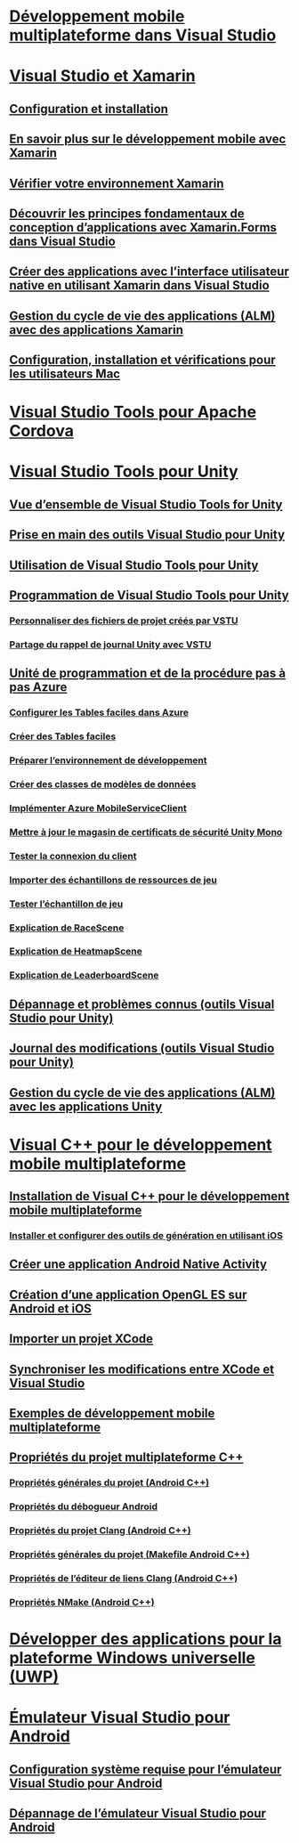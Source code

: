# [Développement mobile multiplateforme dans Visual Studio](cross-platform-mobile-development-in-visual-studio.md)
# [Visual Studio et Xamarin](visual-studio-and-xamarin.md)
## [Configuration et installation](setup-and-install.md)
## [En savoir plus sur le développement mobile avec Xamarin](learn-about-mobile-development-with-xamarin.md)
## [Vérifier votre environnement Xamarin](verify-your-xamarin-environment.md)
## [Découvrir les principes fondamentaux de conception d’applications avec Xamarin.Forms dans Visual Studio](learn-app-building-basics-with-xamarin-forms-in-visual-studio.md)
## [Créer des applications avec l’interface utilisateur native en utilisant Xamarin dans Visual Studio](build-apps-with-native-ui-using-xamarin-in-visual-studio.md)
## [Gestion du cycle de vie des applications (ALM) avec des applications Xamarin](application-lifecycle-management-alm-with-xamarin-apps.md)
## [Configuration, installation et vérifications pour les utilisateurs Mac](setup-install-and-verifications-for-mac-users.md)
# [Visual Studio Tools pour Apache Cordova](visual-studio-tools-for-apache-cordova.md)
# [Visual Studio Tools pour Unity](visual-studio-tools-for-unity.md)
## [Vue d’ensemble de Visual Studio Tools for Unity](overview-of-visual-studio-tools-for-unity.md)
## [Prise en main des outils Visual Studio pour Unity](getting-started-with-visual-studio-tools-for-unity.md)
## [Utilisation de Visual Studio Tools pour Unity](using-visual-studio-tools-for-unity.md)
## [Programmation de Visual Studio Tools pour Unity](programming-visual-studio-tools-for-unity.md)
### [Personnaliser des fichiers de projet créés par VSTU](customize-project-files-created-by-vstu.md)
### [Partage du rappel de journal Unity avec VSTU](share-the-unity-log-callback-with-vstu.md)
## [Unité de programmation et de la procédure pas à pas Azure](visual-studio-tools-for-unity-azure.md)
### [Configurer les Tables faciles dans Azure](visual-studio-tools-for-unity-azure-configure.md)
### [Créer des Tables faciles](visual-studio-tools-for-unity-azure-setup.md)
### [Préparer l’environnement de développement](visual-studio-tools-for-unity-azure-prepare.md)
### [Créer des classes de modèles de données](visual-studio-tools-for-unity-azure-data.md)
### [Implémenter Azure MobileServiceClient](visual-studio-tools-for-unity-azure-mobile-client.md)
### [Mettre à jour le magasin de certificats de sécurité Unity Mono](visual-studio-tools-for-unity-azure-security.md)
### [Tester la connexion du client](visual-studio-tools-for-unity-azure-connection.md)
### [Importer des échantillons de ressources de jeu](visual-studio-tools-for-unity-azure-game-assets.md)
### [Tester l’échantillon de jeu](visual-studio-tools-for-unity-azure-game.md)
### [Explication de RaceScene](visual-studio-tools-for-unity-azure-racescene.md)
### [Explication de HeatmapScene](visual-studio-tools-for-unity-azure-heatmapscene.md)
### [Explication de LeaderboardScene](visual-studio-tools-for-unity-azure-leaderboardscene.md)
## [Dépannage et problèmes connus (outils Visual Studio pour Unity)](troubleshooting-and-known-issues-visual-studio-tools-for-unity.md)
## [Journal des modifications (outils Visual Studio pour Unity)](change-log-visual-studio-tools-for-unity.md)
## [Gestion du cycle de vie des applications (ALM) avec les applications Unity](application-lifecycle-management-alm-with-unity-apps.md)
# [Visual C++ pour le développement mobile multiplateforme](visual-cpp-for-cross-platform-mobile-development.md)
## [Installation de Visual C++ pour le développement mobile multiplateforme](install-visual-cpp-for-cross-platform-mobile-development.md)
### [Installer et configurer des outils de génération en utilisant iOS](install-and-configure-tools-to-build-using-ios.md)
## [Créer une application Android Native Activity](create-an-android-native-activity-app.md)
## [Création d’une application OpenGL ES sur Android et iOS](build-an-opengl-es-application-on-android-and-ios.md)
## [Importer un projet XCode](import-an-xcode-project.md)
## [Synchroniser les modifications entre XCode et Visual Studio](sync-changes-between-xcode-and-visual-studio.md)
## [Exemples de développement mobile multiplateforme](cross-platform-mobile-development-examples.md)
## [Propriétés du projet multiplateforme C++](cross-platform-prop-pages.md)
### [Propriétés générales du projet (Android C++)](general-android-prop-page.md)
### [Propriétés du débogueur Android](android-debugger-prop-page.md)
### [Propriétés du projet Clang (Android C++)](clang-android-prop-page.md)
### [Propriétés générales du projet (Makefile Android C++)](general-makefile-android-prop-page.md)
### [Propriétés de l’éditeur de liens Clang (Android C++)](clanglink-prop-page.md)
### [Propriétés NMake (Android C++)](nmake-android-prop-page.md)
# [Développer des applications pour la plateforme Windows universelle (UWP)](develop-apps-for-the-universal-windows-platform-uwp.md)
# [Émulateur Visual Studio pour Android](visual-studio-emulator-for-android.md)
## [Configuration système requise pour l’émulateur Visual Studio pour Android](system-requirements-for-the-visual-studio-emulator-for-android.md)
## [Dépannage de l’émulateur Visual Studio pour Android](troubleshooting-the-visual-studio-emulator-for-android.md)
